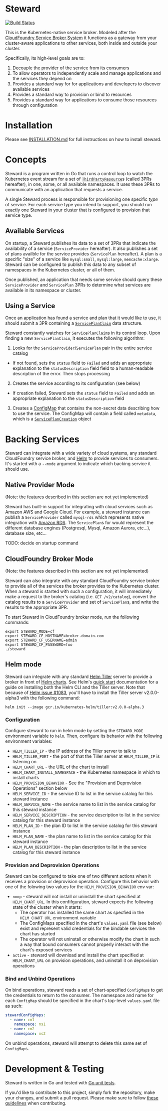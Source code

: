 # Steward

[![Build Status](https://travis-ci.com/deis/steward.svg?token=UQsxfwHAz3NPyVqxkrrp&branch=master)](https://travis-ci.com/deis/steward)

This is the Kubernetes-native service broker. Modeled after the [CloudFoundry Service Broker System][cfbroker]
it functions as a gateway from your cluster-aware applications to other services, both inside and outside your cluster.

Specifically, its high-level goals are to:

1. Decouple the provider of the service from its consumers
2. To allow operators to independently scale and manage applications and the services they depend on
3. Provides a standard way for for applications and developers to discover available services
4. Provides a standard way to provision or bind to resources
5. Provides a standard way for applications to consume those resources through configuration

# Installation

Please see [INSTALLATION.md](./INSTALLATION.md) for full instructions on how to install steward.

# Concepts

Steward is a program written in Go that runs a control loop to watch the Kubernetes event stream
for a set of [`ThirdPartyResource`][3pr]s (called 3PRs hereafter), in one, some, or all available
namespaces. It uses these 3PRs to communicate with an application that requests a service.

A single Steward process is responsible for provisioning one specific _type_ of service. For each
service type you intend to support, you should run exactly one Steward in your cluster that is
configured to provision that service type.

## Available Services

On startup, a Steward publishes its data to a set of 3PRs that indicate the availability of a
service (`ServiceProvider` hereafter). It also publishes a set of plans availble for the service
provides (`ServicePlan` hereafter).  A plan is a specific "size" of a service like `mysql:small`,
`mysql:large`, `memcache:xlarge`.
Steward can be configured to publish this data to any subset of namespaces in the Kubernetes cluster, or all of them.

Once published, an application that needs some service should query these `ServiceProvider` and
`ServicePlan` 3PRs to determine what services are available in its namespace or cluster.

## Using a Service

Once an application has found a service and plan that it would like to use, it should submit a 3PR containing
a [`ServicePlanClaim`](./DATA_STRUCTURES.md) data structure.

Steward constantly watches for `ServicePlanClaim`s in its control loop. Upon finding a new `ServicePlanClaim`,
it executes the following algorithm:

1. Looks for the `ServiceProvider`/`ServicePlan` pair in the entire service catalog
  - If not found, sets the `status` field to `Failed` and adds an appropriate explanation to the `statusDescription` field
    field to a human-readable description of the error. Then stops processing
2. Creates the service according to its configuration (see below)
  - If creation failed, Steward sets the `status` field to `Failed` and adds an appropriate explanation to the `statusDescription` field
3. Creates a [ConfigMap][configMap] that contains the non-secret data describing how to use the service. The ConfigMap will contain a field called `metadata`, which is a [`ServicePlanCreation`][servicePlanCreation] object

# Backing Services

Steward can integrate with a wide variety of cloud systems, any standard CloudFoundry service broker,
and [Helm](https://github.com/kubernetes/helm) to provide services to consumers. It's started with a `--mode` argument to indicate which backing service it should use.

## Native Provider Mode

(Note: the features described in this section are not yet implemented)

Steward has built-in support for integrating with cloud services such as Amazon AWS and Google Cloud.
For example, a steward instance can publish a `ServiceProvider` called `mysql-rds` which represents
native integration with [Amazon RDS][rds].
The `ServicePlan`s for would represent the different database engines (Postgresql, Mysql, Amazon
Aurora, etc...), database size, etc...

TODO: decide on startup command

## CloudFoundry Broker Mode

(Note: the features described in this section are not yet implemented)

Steward can also integrate with any standard CloudFoundry service broker to provide all of the services
the broker provides to the Kubernetes cluster. When a steward is started with such a configuration,
it will immediately make a request to the broker's catalog (i.e. `GET /v2/catalog`), convert the
catalog results to a `ServiceProvider` and set of `ServicePlan`s, and write the results to the
appropriate 3PR.

To start Steward in CloudFoundry broker mode, run the following commands:

```console
export STEWARD_MODE=cf
export STEWARD_CF_HOSTNAME=broker.domain.com
export STEWARD_CF_USERNAME=admin
export STEWARD_CF_PASSWORD=foo
./steward
```

## Helm mode

Steward can integrate with any standard [Helm Tiller](https://github.com/kubernetes/helm) server to provide a broker in front of [Helm charts](https://github.com/kubernetes/charts). See Helm's [quick start](https://github.com/kubernetes/helm/blob/master/docs/quickstart.md) documentation for a guide on installing both the Helm CLI and the Tiller server. Note that because of [Helm issue #1083](https://github.com/kubernetes/helm/issues/1083#issuecomment-243520610), you'll have to install the Tiller server v2.0.0-alpha3 with the following command:

```console
helm init --image gcr.io/kubernetes-helm/tiller:v2.0.0-alpha.3
```

### Configuration

Configure steward to run in helm mode by setting the `STEWARD_MODE` environment variable to `helm`. Then, configure its behavior with the following environment variables:

- `HELM_TILLER_IP` - the IP address of the Tiller server to talk to
- `HELM_TILLER_PORT` - the port of that the Tiller server at `HELM_TILLER_IP` is listening on
- `HELM_CHART_URL` - the URL of the chart to install
- `HELM_CHART_INSTALL_NAMESPACE` - the Kubernetes namespace in which to install charts
- `HELM_PROVISION_BEHAVIOR` - See the "Provision and Deprovision Operations" section below
- `HELM_SERVICE_ID` - the service ID to list in the service catalog for this steward instance
- `HELM_SERVICE_NAME` - the service name to list in the service catalog for this steward instance
- `HELM_SERVICE_DESCRIPTION` - the service description to list in the service catalog for this steward instance
- `HELM_PLAN_ID` - the plan ID to list in the service catalog for this steward instance
- `HELM_PLAN_NAME` - the plan name to list in the service catalog for this steward instance
- `HELM_PLAN_DESCRIPTION` - the plan description to list in the service catalog for this steward instance


### Provision and Deprovision Operations

Steward can be configured to take one of two different actions when it receives a provision or deprovision operation. Configure this behavior with one of the folowing two values for the `HELM_PROVISION_BEHAVIOR` env var:

- `noop` - steward will not install or uninstall the chart specified at `HELM_CHART_URL`. In this confifguration, steward expects the following state of the cluster when it starts:
  - The operator has installed the same chart as specfied in the `HELM_CHART_URL` environment variable
  - The ConfigMaps specified in the chart's `values.yaml` file (see below) exist and represent valid credentials for the bindable services the chart has started
  - The operator will not uninstall or otherwise modify the chart in such a way that bound consumers cannot properly interact with the chart's exposed services
- `active` - steward will download and install the chart specified at `HELM_CHART_URL` on provision operations, and uninstall it on deprovision operations

### Bind and Unbind Operations

On bind operations, steward reads a set of chart-specified `ConfigMap`s to get the credentials to return to the consumer. The namespace and name for each `ConfigMap` should be specified in the chart's top-level `values.yaml` file as such:

```yaml
stewardConfigMaps:
  - name: cm1
    namespace: ns1
  - name: cm2
    namespace: ns2
```

On unbind operations, steward will attempt to delete this same set of `ConfigMap`s.


# Development & Testing

Steward is written in Go and tested with [Go unit tests](https://godoc.org/testing).

If you'd like to contribute to this project, simply fork the repository, make your changes, and submit a pull request. Please make sure to follow [these guidelines](https://deis.com/docs/workflow/contributing/submitting-a-pull-request/) when contributing.

[cfbroker]: https://docs.cloudfoundry.org/services/overview.html
[3pr]: https://github.com/kubernetes/kubernetes/blob/master/docs/design/extending-api.md
[rds]: https://aws.amazon.com/rds
[configMap]: http://kubernetes.io/docs/user-guide/configmap/
[servicePlanCreation]: ./DATA_STRUCTURES.md#serviceplancreation
